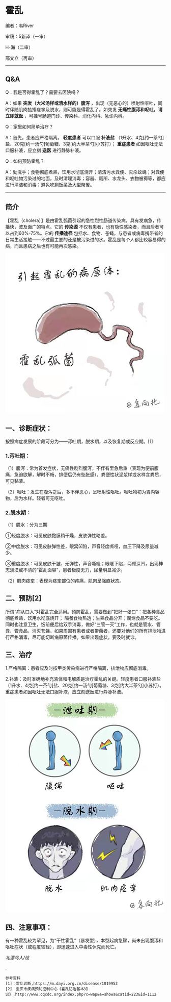 # 霍乱

编者：韦River

审稿：5新泽（一审）

H-海（二审）

邢文立（再审）

---

## Q&A

Q：我是否得霍乱了？需要去医院吗？

A：如果 **突发（大米汤样或清水样的）腹泻** ，出现（无恶心的）喷射性呕吐，同时伴随肌肉抽搐痉挛及脱水，则可能是得霍乱了。如突发 **无痛性腹泻和呕吐，请立即就医** ，可挂号肠道门诊、传染科、消化内科、急诊内科。

Q：家里如何简单治疗？

A：首先，患者应严格隔离。 **轻度患者** 可以口服 **补液盐** （1升水、4克[约一茶勺]盐、20克[约一汤勺]葡萄糖、3克[约大半茶勺]小苏打）； **重症患者** 如因呕吐无法口服补液，应立刻 **送医** 进行静脉补液。

Q：如何预防霍乱？

A：勤洗手；食物彻底煮熟，饮用水彻底烧开；清洁污水粪便、灭杀蚊蝇；对粪便和呕吐物污染过的地面，及时清理消毒；容器、厕所、水龙头、衣物被褥等，都应进行清洁和消毒；避免吃剩饭菜及大型聚餐。

---

## 简介

【霍乱（cholera）】是由霍乱弧菌引起的急性烈性肠道传染病，具有发病急，传播快，波及面广的特点。它的 **传染源** 不仅有患者，也有隐性感染者，而且后者可以占到60%-75%。它的 **传播途径** 包括水、食物、苍蝇，与患者或病毒携带者的日常生活接触——不过最主要的还是被污染过的水。霍乱是每个人都比较容易得的病，而且患病之后也有可能再次感染。

![](..\pics\01-01.png)

## 一、诊断症状：

按照病症发展的阶段可分为——泻吐期，脱水期，以及恢复期或反应期。[1]

### 1.泻吐期：

（1）腹泻：常为首发症状，无痛性剧烈腹泻，不伴有里急后重（表现为便前腹痛，急迫欲解，解时不畅，排便后仍有坠胀感），粪便性状泥浆样或水样含粪质，可见黏液。

 （2）呕吐：发生在腹泻之后，多不伴恶心，呈喷射性呕吐。呕吐物初为胃内容物，后为水样。轻者可无呕吐。

### 2.脱水期：

（1）脱水：分为三期

①轻度脱水：可见皮肤黏膜稍干燥，皮肤弹性略差。

②中度脱水：可见皮肤弹性差，眼窝凹陷，声音轻度嘶哑，血压下降及尿量减少。

③重度脱水：可见皮肤干皱、无弹性，声音嘶哑；眼眶下陷，两颊深凹，出现神志淡漠或不清的“霍乱面容”，患者极度无力，尿量明显减少。

（2）肌肉痉挛：表现为痉挛部位的疼痛，肌肉呈强直状态。

## 二、预防[2]

所谓“病从口入”对霍乱完全适用。预防霍乱，需要做到“把好一张口”：把各种食品彻底煮熟，饮用水彻底烧开； 隔餐食物热透；生熟食品分开；腐烂食品不要吃。同时也注意卫生，饭前便后给双手消毒，做好“三管一灭”工作，也就是管水、管粪、管食品，消灭苍蝇。如果周围有患者或者带菌者，还要对他们的所有排泄物进行严格消毒，尽可能切断病原菌传播。如果出现症状，要及时就诊。

## 三、治疗

1.严格隔离：患者应及时按甲类传染病进行严格隔离，排泄物应彻底消毒。

2.补液：及时准确地补充液体和电解质是治疗霍乱的关键。轻度患者口服补液盐（1升水、4克[约一茶勺]盐、20克[约一汤勺]葡萄糖、3克[约大半茶勺]小苏打）。重症患者如因呕吐无法口服补液，应立刻送医进行静脉补液。

![](..\pics\01-02.png)

## 四、注意事项：

有一种霍乱较为罕见，为“干性霍乱”（暴发型），本型起病急骤，尚未出现腹泻和呕吐症状（或程度较轻），即迅速进入中毒性休克而死亡。

 *北漂鸟人/绘*

.

 ```
 参考资料
[1]：霍乱诊断,https://m.dayi.org.cn/disease/1019953
[2]：重庆市疾病预防控制中心《霍乱防治基本知识》,http://www.cqcdc.org/index.php?c=wap&a=shows&catid=223&id=1112
 ```